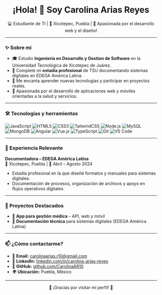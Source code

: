 <h1 align="center">¡Hola! 👋 Soy Carolina Arias Reyes</h1>

<p align="center">
💻 Estudiante de TI | 📍 Xicotepec, Puebla | 🌟 Apasionada por el desarrollo web y el diseño!
</p>

---

### ✨ Sobre mí

- 🎓 Estudio **Ingenieria en Desarrollo y Gestion de Software** en la Universidad Tecnológica de Xicotepec de Juárez.
- 📘 Completé mi **estadía profesional**  de TSU documentando sistemas digitales en EDEGA América Latina.
- 🧠 Me encanta aprender nuevas tecnologías y participar en proyectos reales.
- 🚀 Apasionada por el desarrollo de aplicaciones web y móviles orientadas a la salud y servicios.

---

### 🛠️ Tecnologías y herramientas

![JavaScript](https://img.shields.io/badge/-JavaScript-F7DF1E?style=flat&logo=javascript&logoColor=000)
![HTML5](https://img.shields.io/badge/-HTML5-E34F26?style=flat&logo=html5&logoColor=fff)
![CSS3](https://img.shields.io/badge/-CSS3-1572B6?style=flat&logo=css3&logoColor=fff)
![TailwindCSS](https://img.shields.io/badge/-TailwindCSS-06B6D4?style=flat&logo=tailwind-css&logoColor=fff)
![Node.js](https://img.shields.io/badge/-Node.js-339933?style=flat&logo=node.js&logoColor=fff)
![MySQL](https://img.shields.io/badge/-MySQL-4479A1?style=flat&logo=mysql&logoColor=fff)
![MongoDB](https://img.shields.io/badge/-MongoDB-47A248?style=flat&logo=mongodb&logoColor=fff)
![Angular](https://img.shields.io/badge/-Angular-DD0031?style=flat&logo=angular&logoColor=fff)
![Vue.js](https://img.shields.io/badge/-Vue.js-4FC08D?style=flat&logo=vue.js&logoColor=fff)
![TypeScript](https://img.shields.io/badge/-TypeScript-3178C6?style=flat&logo=typescript&logoColor=fff)
![Git](https://img.shields.io/badge/-Git-F05032?style=flat&logo=git&logoColor=fff)
![VS Code](https://img.shields.io/badge/-VSCode-007ACC?style=flat&logo=visual-studio-code&logoColor=fff)

---

### 🧾 Experiencia Relevante

**Documentadora – EDEGA América Latina**  
📍 Xicotepec, Puebla | 📆 Abril – Agosto 2024  
- Estadía profesional en la que diseñé formatos y manuales para sistemas digitales.  
- Documentación de procesos, organización de archivos y apoyo en flujos operativos digitales.

---

### 📌 Proyectos Destacados

- 🏥 **App para gestión médica** – API, web y móvil  
- 📝 **Documentación técnica** para sistemas digitales (EDEGA América Latina)  

---

### 📫 ¿Cómo contactarme?

- 📧 **Email:** carolinaarias.r10@gmail.com  
- 💼 **LinkedIn:** [linkedin.com/in/carolina-arias-reyes](https://www.linkedin.com/in/carolina-arias-reyes)  
- 🔗 **GitHub:** [github.com/CarolinaAR10](https://github.com/CarolinaAR10)  
- 🌍 **Ubicación:** Puebla, México  

---

<p align="center">
  💙 ¡Gracias por visitar mi perfil! 💙  
</p>
